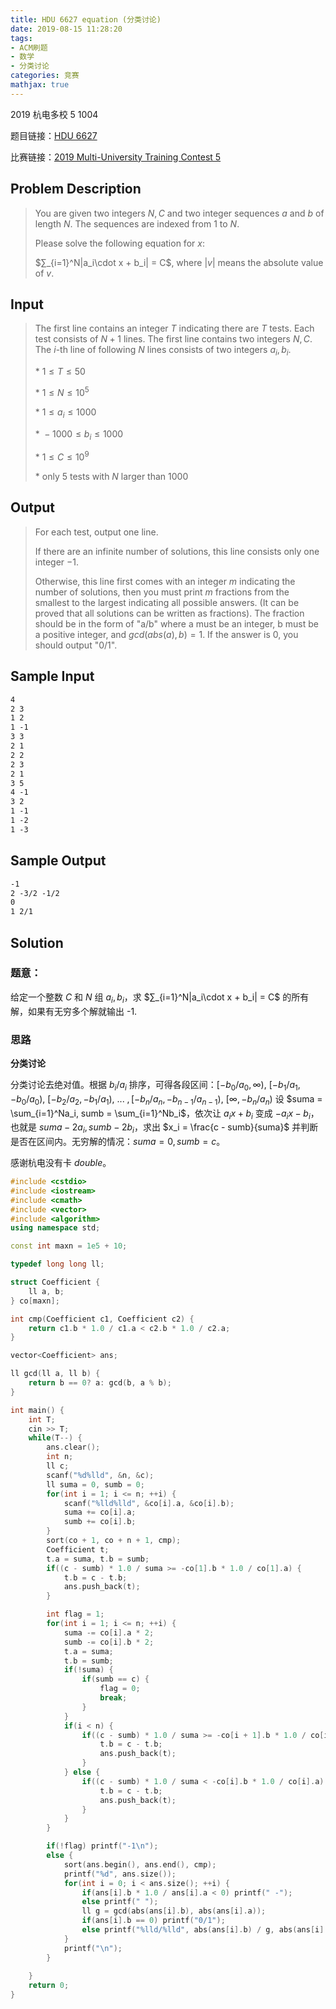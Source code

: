 ```yaml
---
title: HDU 6627 equation (分类讨论)
date: 2019-08-15 11:28:20
tags:
- ACM刷题
- 数学
- 分类讨论
categories: 竞赛
mathjax: true
---
```


2019 杭电多校 5 1004

题目链接：[HDU 6627](http://acm.hdu.edu.cn/showproblem.php?pid=6627)

比赛链接：[2019 Multi-University Training Contest 5](http://acm.hdu.edu.cn/search.php?field=problem&key=2019+Multi-University+Training+Contest+5&source=1&searchmode=source)


## Problem Description
> You are given two integers $N,C$ and two integer sequences $a$ and $b$ of length $N$. The sequences are indexed from $1$ to $N$. 
> 
> Please solve the following equation for $x$: 
> 
> $∑_{i=1}^N|a_i\cdot x + b_i| = C$, where $|v|$ means the absolute value of $v$.
 

## Input
> The first line contains an integer $T$ indicating there are $T$ tests. Each test consists of $N+1$ lines. The first line contains two integers $N,C$. The $i$-th line of following $N$ lines consists of two integers $a_i,b_i$. 
> 
> $*\ 1\le T\le 50$ 
> 
> $*\ 1\le N\le 10^5$ 
> 
> $*\ 1\le a_i\le 1000$ 
> 
> $*\ −1000\le b_i\le 1000$ 
> 
> $*\ 1\le C\le 10^9$ 
> 
> $*$ only $5$ tests with $N$ larger than $1000$
 

## Output
> For each test, output one line. 
> 
> If there are an infinite number of solutions, this line consists only one integer $−1$. 
> 
> Otherwise, this line first comes with an integer $m$ indicating the number of solutions, then you must print $m$ fractions from the smallest to the largest indicating all possible answers. (It can be proved that all solutions can be written as fractions). The fraction should be in the form of "a/b" where a must be an integer, b must be a positive integer, and $gcd(abs(a),b)=1$. If the answer is $0$, you should output "$0/1$".

## Sample Input
```markdown
4
2 3
1 2
1 -1
3 3
2 1
2 2
2 3
2 1
3 5
4 -1
3 2
1 -1
1 -2
1 -3
```

## Sample Output
```markdown
-1
2 -3/2 -1/2
0
1 2/1
```

## Solution

### 题意：

给定一个整数 $C$ 和 $N$ 组 $a_i,b_i$，求 $∑_{i=1}^N|a_i\cdot x + b_i| = C$ 的所有解，如果有无穷多个解就输出 -1.

### 思路

**分类讨论**

分类讨论去绝对值。根据 $b_i / a_i$ 排序，可得各段区间：$[-b_0/a_0, ∞),\ [-b_1/a_1, -b_0/a_0),\ [-b_2/a_2, -b_1/a_1),\ ...\ ,[-b_n/a_n, -b_{n-1}/a_{n-1}),\ [∞, -b_n/a_n)$ 设 $suma = \sum_{i=1}^Na_i, sumb = \sum_{i=1}^Nb_i$，依次让 $a_ix+b_i$ 变成 $-a_ix-b_i$，也就是 $suma - 2a_i, sumb-2b_i$，求出 $x_i = \frac{c - sumb}{suma}$ 并判断是否在区间内。无穷解的情况：$suma = 0, sumb = c$。 

感谢杭电没有卡 $double$。

```cpp
#include <cstdio>
#include <iostream>
#include <cmath>
#include <vector>
#include <algorithm>
using namespace std;

const int maxn = 1e5 + 10;

typedef long long ll;

struct Coefficient {
    ll a, b;
} co[maxn];

int cmp(Coefficient c1, Coefficient c2) {
    return c1.b * 1.0 / c1.a < c2.b * 1.0 / c2.a;
}

vector<Coefficient> ans;

ll gcd(ll a, ll b) {
    return b == 0? a: gcd(b, a % b);
}

int main() {
    int T;
    cin >> T;
    while(T--) {
        ans.clear();
        int n;
        ll c;
        scanf("%d%lld", &n, &c);
        ll suma = 0, sumb = 0;
        for(int i = 1; i <= n; ++i) {
            scanf("%lld%lld", &co[i].a, &co[i].b);
            suma += co[i].a;
            sumb += co[i].b;
        }
        sort(co + 1, co + n + 1, cmp);
        Coefficient t;
        t.a = suma, t.b = sumb;
        if((c - sumb) * 1.0 / suma >= -co[1].b * 1.0 / co[1].a) {
            t.b = c - t.b;
            ans.push_back(t);
        }

        int flag = 1;
        for(int i = 1; i <= n; ++i) {
            suma -= co[i].a * 2;
            sumb -= co[i].b * 2;
            t.a = suma;
            t.b = sumb;
            if(!suma) {
                if(sumb == c) {
                    flag = 0;
                    break;
                }
            }
            if(i < n) {
                if((c - sumb) * 1.0 / suma >= -co[i + 1].b * 1.0 / co[i + 1].a && (c - sumb) * 1.0 / suma < -co[i].b * 1.0 / co[i].a) {
                    t.b = c - t.b;
                    ans.push_back(t);
                }
            } else {
                if((c - sumb) * 1.0 / suma < -co[i].b * 1.0 / co[i].a) {
                    t.b = c - t.b;
                    ans.push_back(t);
                }
            }
        }

        if(!flag) printf("-1\n");
        else {
            sort(ans.begin(), ans.end(), cmp);
            printf("%d", ans.size());
            for(int i = 0; i < ans.size(); ++i) {
                if(ans[i].b * 1.0 / ans[i].a < 0) printf(" -");
                else printf(" ");
                ll g = gcd(abs(ans[i].b), abs(ans[i].a));
                if(ans[i].b == 0) printf("0/1");
                else printf("%lld/%lld", abs(ans[i].b) / g, abs(ans[i].a) / g);
            }
            printf("\n");
        }
        
    }
    return 0;
}
```